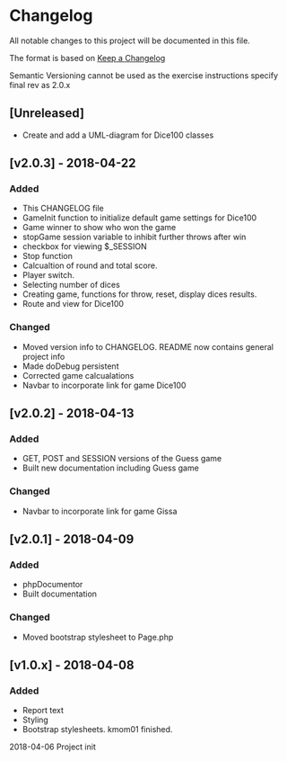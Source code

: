 # Changelog
All notable changes to this project will be documented in this file.

The format is based on [Keep a Changelog](https://keepachangelog.com/en/1.0.0/)
<!-- and this project adheres to [Semantic Versioning](https://semver.org/spec/v2.0.0.html). -->
Semantic Versioning cannot be used as the exercise instructions specify final rev as 2.0.x

## [Unreleased]
- Create and add a UML-diagram for Dice100 classes

## [v2.0.3] - 2018-04-22
### Added
- This CHANGELOG file
- GameInit function to initialize default game settings for Dice100
- Game winner to show who won the game
- stopGame session variable to inhibit further throws after win
- checkbox for viewing $_SESSION
- Stop function
- Calcualtion of round and total score.
- Player switch.
- Selecting number of dices
- Creating game, functions for throw, reset, display dices results.
- Route and view for Dice100

### Changed
- Moved version info to CHANGELOG. README now contains general project info
- Made doDebug persistent
- Corrected game calcualations
- Navbar to incorporate link for game Dice100

## [v2.0.2] - 2018-04-13
### Added
- GET, POST and SESSION versions of the Guess game
- Built new documentation including Guess game

### Changed
- Navbar to incorporate link for game Gissa

## [v2.0.1] - 2018-04-09
### Added
- phpDocumentor
- Built documentation

### Changed
- Moved bootstrap stylesheet to Page.php

## [v1.0.x] - 2018-04-08
### Added
- Report text
- Styling
- Bootstrap stylesheets.
            kmom01 finished.

2018-04-06 Project init
